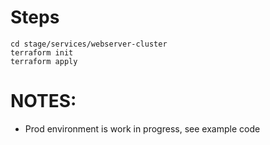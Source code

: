 # Steps
```shell script
cd stage/services/webserver-cluster
terraform init
terraform apply

```

# NOTES:
- Prod environment is work in progress, see example code
